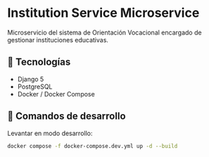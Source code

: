 # Institution Service Microservice

Microservicio del sistema de Orientación Vocacional encargado de gestionar instituciones educativas.

## 🧩 Tecnologías
- Django 5
- PostgreSQL
- Docker / Docker Compose

## 🚀 Comandos de desarrollo
Levantar en modo desarrollo:
```bash
docker compose -f docker-compose.dev.yml up -d --build
